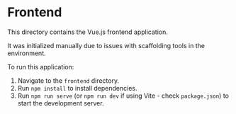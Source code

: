 # Frontend

This directory contains the Vue.js frontend application.

It was initialized manually due to issues with scaffolding tools in the environment.

To run this application:
1. Navigate to the `frontend` directory.
2. Run `npm install` to install dependencies.
3. Run `npm run serve` (or `npm run dev` if using Vite - check `package.json`) to start the development server.
